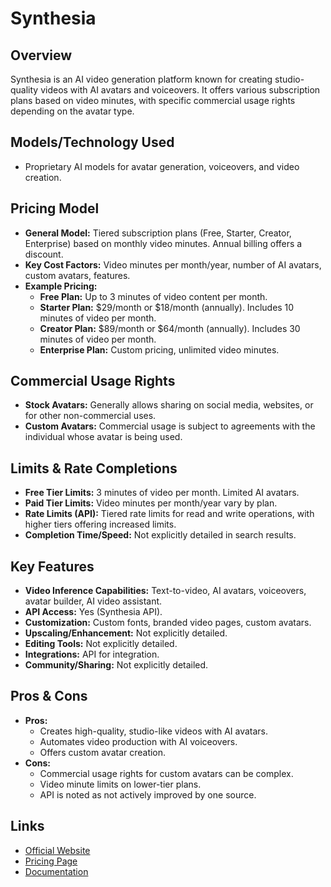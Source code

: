 # Synthesia

## Overview
Synthesia is an AI video generation platform known for creating studio-quality videos with AI avatars and voiceovers. It offers various subscription plans based on video minutes, with specific commercial usage rights depending on the avatar type.

## Models/Technology Used
*   Proprietary AI models for avatar generation, voiceovers, and video creation.

## Pricing Model
*   **General Model:** Tiered subscription plans (Free, Starter, Creator, Enterprise) based on monthly video minutes. Annual billing offers a discount.
*   **Key Cost Factors:** Video minutes per month/year, number of AI avatars, custom avatars, features.
*   **Example Pricing:**
    *   **Free Plan:** Up to 3 minutes of video content per month.
    *   **Starter Plan:** $29/month or $18/month (annually). Includes 10 minutes of video per month.
    *   **Creator Plan:** $89/month or $64/month (annually). Includes 30 minutes of video per month.
    *   **Enterprise Plan:** Custom pricing, unlimited video minutes.

## Commercial Usage Rights
*   **Stock Avatars:** Generally allows sharing on social media, websites, or for other non-commercial uses.
*   **Custom Avatars:** Commercial usage is subject to agreements with the individual whose avatar is being used.

## Limits & Rate Completions
*   **Free Tier Limits:** 3 minutes of video per month. Limited AI avatars.
*   **Paid Tier Limits:** Video minutes per month/year vary by plan.
*   **Rate Limits (API):** Tiered rate limits for read and write operations, with higher tiers offering increased limits.
*   **Completion Time/Speed:** Not explicitly detailed in search results.

## Key Features
*   **Video Inference Capabilities:** Text-to-video, AI avatars, voiceovers, avatar builder, AI video assistant.
*   **API Access:** Yes (Synthesia API).
*   **Customization:** Custom fonts, branded video pages, custom avatars.
*   **Upscaling/Enhancement:** Not explicitly detailed.
*   **Editing Tools:** Not explicitly detailed.
*   **Integrations:** API for integration.
*   **Community/Sharing:** Not explicitly detailed.

## Pros & Cons
*   **Pros:**
    *   Creates high-quality, studio-like videos with AI avatars.
    *   Automates video production with AI voiceovers.
    *   Offers custom avatar creation.
*   **Cons:**
    *   Commercial usage rights for custom avatars can be complex.
    *   Video minute limits on lower-tier plans.
    *   API is noted as not actively improved by one source.

## Links
*   [Official Website](https://www.synthesia.io/)
*   [Pricing Page](https://www.synthesia.io/pricing)
*   [Documentation](https://www.synthesia.io/api)
